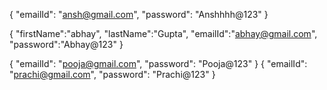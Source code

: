 {
  "emailId": "ansh@gmail.com",
  "password": "Anshhhh@123"
}

{
  "firstName":"abhay",
  "lastName":"Gupta", 
  "emailId":"abhay@gmail.com", 
  "password":"Abhay@123"
}

{
  "emailId": "pooja@gmail.com",
  "password": "Pooja@123"
}
{
  "emailId": "prachi@gmail.com",
  "password": "Prachi@123"
}